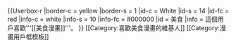 {{Userbox-r
  |border-c = yellow
  |border-s = 1
  |id-c     = White
  |id-s     = 14
  |id-fc    = red
  |info-c   = white
  |info-s   = 10
  |info-fc  = #000000
  |id       = 美食
  |info     = 這個用戶喜歡'''[[美食漫畫]]'''。
}}
<includeonly>[[Category:喜歡美食漫畫的維基人]]</includeonly>
<noinclude>[[Category:漫畫用戶框模板]]</noinclude>